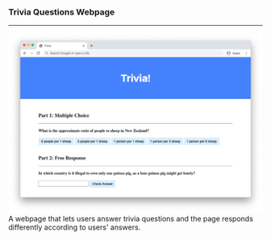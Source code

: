 ### Trivia Questions Webpage

---
![Alt text](image.png)
 A webpage that lets users answer trivia questions and the page responds differently according to users' answers.